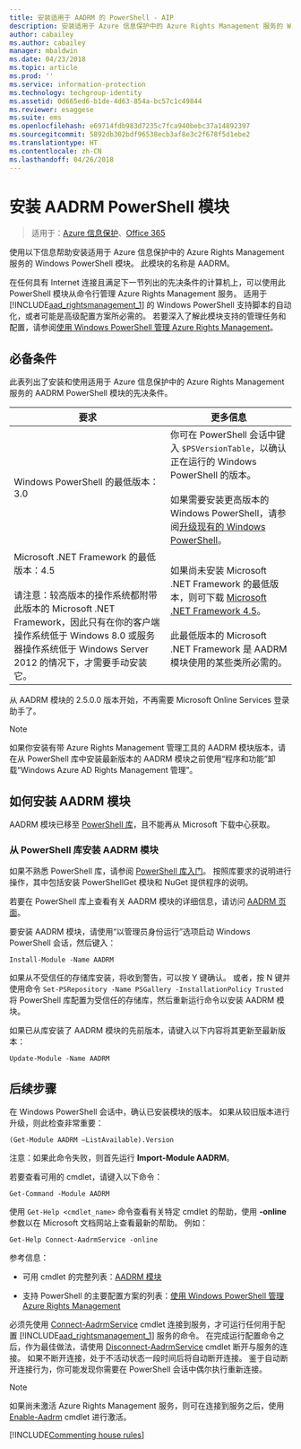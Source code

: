 ```yaml
---
title: 安装适用于 AADRM 的 PowerShell - AIP
description: 安装适用于 Azure 信息保护中的 Azure Rights Management 服务的 Windows PowerShell 的说明 此模块的名称是 AADRM。
author: cabailey
ms.author: cabailey
manager: mbaldwin
ms.date: 04/23/2018
ms.topic: article
ms.prod: ''
ms.service: information-protection
ms.technology: techgroup-identity
ms.assetid: 0d665ed6-b1de-4d63-854a-bc57c1c49844
ms.reviewer: esaggese
ms.suite: ems
ms.openlocfilehash: e69714fdb983d7235c7fca940bebc37a14892397
ms.sourcegitcommit: 5892db302bdf96538ecb3af8e3c2f678f5d1ebe2
ms.translationtype: HT
ms.contentlocale: zh-CN
ms.lasthandoff: 04/26/2018
---
```

# <a name="installing-the-aadrm-powershell-module"></a>安装 AADRM PowerShell 模块

>适用于：[Azure 信息保护](https://azure.microsoft.com/pricing/details/information-protection)、[Office 365](http://download.microsoft.com/download/E/C/F/ECF42E71-4EC0-48FF-AA00-577AC14D5B5C/Azure_Information_Protection_licensing_datasheet_EN-US.pdf)

使用以下信息帮助安装适用于 Azure 信息保护中的 Azure Rights Management 服务的 Windows PowerShell 模块。 此模块的名称是 AADRM。

在任何具有 Internet 连接且满足下一节列出的先决条件的计算机上，可以使用此 PowerShell 模块从命令行管理 Azure Rights Management 服务。 适用于 [!INCLUDE[aad_rightsmanagement_1](../includes/aad_rightsmanagement_1_md.md)] 的 Windows PowerShell 支持脚本的自动化，或者可能是高级配置方案所必需的。 若要深入了解此模块支持的管理任务和配置，请参阅[使用 Windows PowerShell 管理 Azure Rights Management](administer-powershell.md)。

## <a name="prerequisites"></a>必备条件
此表列出了安装和使用适用于 Azure 信息保护中的 Azure Rights Management 服务的 AADRM PowerShell 模块的先决条件。

|要求|更多信息|
|---------------|--------------------|
|Windows PowerShell 的最低版本：3.0|你可在 PowerShell 会话中键入 `$PSVersionTable`，以确认正在运行的 Windows PowerShell 的版本。 <br /><br /> 如果需要安装更高版本的 Windows PowerShell，请参阅[升级现有的 Windows PowerShell](/powershell/scripting/setup/installing-windows-powershell#upgrading-existing-windows-powershell)。|
|Microsoft .NET Framework 的最低版本：4.5<br /><br />请注意：较高版本的操作系统都附带此版本的 Microsoft .NET Framework，因此只有在你的客户端操作系统低于 Windows 8.0 或服务器操作系统低于 Windows Server 2012 的情况下，才需要手动安装它。|如果尚未安装 Microsoft .NET Framework 的最低版本，则可下载 [Microsoft .NET Framework 4.5](http://www.microsoft.com/download/details.aspx?id=30653)。<br /><br />此最低版本的 Microsoft .NET Framework 是 AADRM 模块使用的某些类所必需的。|

从 AADRM 模块的 2.5.0.0 版本开始，不再需要 Microsoft Online Services 登录助手了。

> [!NOTE]
> 
> 如果你安装有带 Azure Rights Management 管理工具的 AADRM 模块版本，请在从 PowerShell 库中安装最新版本的 AADRM 模块之前使用“程序和功能”卸载“Windows Azure AD Rights Management 管理”。


## <a name="how-to-install-the-aadrm-module"></a>如何安装 AADRM 模块

AADRM 模块已移至 [PowerShell 库](/powershell/gallery/readme)，且不能再从 Microsoft 下载中心获取。 

### <a name="to-install-the-aadrm-module-from-the-powershell-gallery"></a>从 PowerShell 库安装 AADRM 模块

如果不熟悉 PowerShell 库，请参阅 [PowerShell 库入门](/powershell/gallery/psgallery/psgallery_gettingstarted)。 按照库要求的说明进行操作，其中包括安装 PowerShellGet 模块和 NuGet 提供程序的说明。

若要在 PowerShell 库上查看有关 AADRM 模块的详细信息，请访问 [AADRM 页面](https://www.powershellgallery.com/packages/AADRM)。

要安装 AADRM 模块，请使用“以管理员身份运行”选项启动 Windows PowerShell 会话，然后键入：

    Install-Module -Name AADRM

如果从不受信任的存储库安装，将收到警告，可以按 Y 键确认。 或者，按 N 键并使用命令 `Set-PSRepository -Name PSGallery -InstallationPolicy Trusted` 将 PowerShell 库配置为受信任的存储库，然后重新运行命令以安装 AADRM 模块。  

如果已从库安装了 AADRM 模块的先前版本，请键入以下内容将其更新至最新版本：

    Update-Module -Name AADRM


## <a name="next-steps"></a>后续步骤
在 Windows PowerShell 会话中，确认已安装模块的版本。 如果从较旧版本进行升级，则此检查非常重要：

```
(Get-Module AADRM –ListAvailable).Version
```

注意：如果此命令失败，则首先运行 **Import-Module AADRM**。

若要查看可用的 cmdlet，请键入以下命令：

```
Get-Command -Module AADRM
```

使用 `Get-Help <cmdlet_name>` 命令查看有关特定 cmdlet 的帮助，使用 **-online** 参数以在 Microsoft 文档网站上查看最新的帮助。 例如：

```
Get-Help Connect-AadrmService -online
```

参考信息：

-   可用 cmdlet 的完整列表：[AADRM 模块](/powershell/aadrm/vlatest/rightsmanagement)

-   支持 PowerShell 的主要配置方案的列表：[使用 Windows PowerShell 管理 Azure Rights Management](administer-powershell.md)

必须先使用 [Connect-AadrmService](/powershell/aadrm/vlatest/connect-aadrmservice) cmdlet 连接到服务，才可运行任何用于配置 [!INCLUDE[aad_rightsmanagement_1](../includes/aad_rightsmanagement_1_md.md)] 服务的命令。 在完成运行配置命令之后，作为最佳做法，请使用 [Disconnect-AadrmService](/powershell/aadrm/vlatest/disconnect-aadrmservice) cmdlet 断开与服务的连接。 如果不断开连接，处于不活动状态一段时间后将自动断开连接。 鉴于自动断开连接行为，你可能发现你需要在 PowerShell 会话中偶尔执行重新连接。 

> [!NOTE]
> 如果尚未激活 Azure Rights Management 服务，则可在连接到服务之后，使用[Enable-Aadrm](/powershell/aadrm/vlatest/enable-aadrm) cmdlet 进行激活。


[!INCLUDE[Commenting house rules](../includes/houserules.md)]